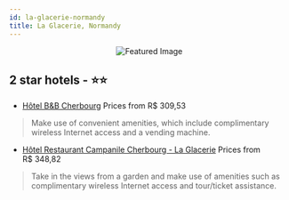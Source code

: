 ```yaml
---
id: la-glacerie-normandy
title: La Glacerie, Normandy
---
```


<center><img src="https://i.travelapi.com/hotels/9000000/8960000/8955400/8955384/4594cdbc_z.jpg" alt="Featured Image" /></center>


##  2 star hotels - ⭐️⭐️

-    [Hôtel B&B Cherbourg](https://us.hurb.com/hotels/la-glacerie/hotel-b-b-cherbourg-JNP-JP948132?cmp=18055) Prices from R$ 309,53
   > Make use of convenient amenities, which include complimentary wireless Internet access and a vending machine.
-    [Hôtel Restaurant Campanile Cherbourg - La Glacerie](https://us.hurb.com/hotels/la-glacerie/hotel-restaurant-campanile-cherbourg-la-glacerie-JNP-JP225780?cmp=18055) Prices from R$ 348,82
   > Take in the views from a garden and make use of amenities such as complimentary wireless Internet access and tour/ticket assistance.

